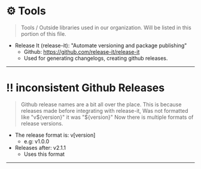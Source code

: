 # ⚙️ Tools

> Tools / Outside libraries used in our organization.
> Will be listed in this portion of this file.

- Release It (release-it): "Automate versioning and package publishing"
  - Github: https://github.com/release-it/release-it
  - Used for generating changelogs, creating github releases.

---

# ‼️ inconsistent Github Releases

> Github release names are a bit all over the place.
> This is because releases made before integrating with release-it,
> Was not formatted like "v${version}" it was "${version}"
> Now there is multiple formats of release versions.

- The release format is: v[version]
  - e.g: v1.0.0
- Releases after: v2.1.1
  - Uses this format

---
